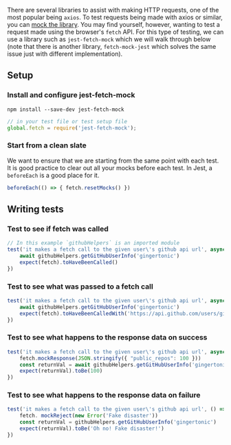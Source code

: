There are several libraries to assist with making HTTP requests, one of the most popular being `axios`. To test requests being made with axios or similar, you can [mock the library](https://github.com/getfutureproof/fp_guides_wiki/wiki/Mocking-Functions-and-Modules-for-Testing-with-Jest). You may find yourself, however, wanting to test a request made using the browser's `fetch` API. For this type of testing, we can use a library such as `jest-fetch-mock` which we will walk through below (note that there is another library, `fetch-mock-jest` which solves the same issue just with different implementation).

## Setup
### Install and configure jest-fetch-mock
`npm install --save-dev jest-fetch-mock`

```js
// in your test file or test setup file
global.fetch = require('jest-fetch-mock');
```

### Start from a clean slate
We want to ensure that we are starting from the same point with each test. It is good practice to clear out all your mocks before each test. In Jest, a `beforeEach` is a good place for it.
```js
beforeEach(() => { fetch.resetMocks() })
```

## Writing tests
### Test to see if fetch was called
```js
// In this example `githubHelpers` is an imported module
test('it makes a fetch call to the given user\'s github api url', async () => {
    await githubHelpers.getGitHubUserInfo('gingertonic')
    expect(fetch).toHaveBeenCalled()
})
```

### Test to see what was passed to a fetch call
```js
test('it makes a fetch call to the given user\'s github api url', async () => {
    await githubHelpers.getGitHubUserInfo('gingertonic')
    expect(fetch).toHaveBeenCalledWith('https://api.github.com/users/gingertonic')
})
```

### Test to see what happens to the response data on success
```js
test('it makes a fetch call to the given user\'s github api url', async () => {
    fetch.mockResponse(JSON.stringify({ "public_repos": 100 }))
    const returnVal = await githubHelpers.getGitHubUserInfo('gingertonic')
    expect(returnVal).toBe(100)
})
```

### Test to see what happens to the response data on failure
```js
test('it makes a fetch call to the given user\'s github api url', () => {
    fetch. mockReject(new Error('Fake disaster'))
    const returnVal = githubHelpers.getGitHubUserInfo('gingertonic')
    expect(returnVal).toBe('Oh no! Fake disaster!')
})
```